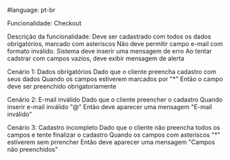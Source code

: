 #language: pt-br

Funcionalidade: Checkout

Descrição da funcionalidade:
Deve ser cadastrado com todos os dados obrigatórios, marcado com asteriscos
Não deve permitir campo e-mail com formato inválido. Sistema deve inserir uma mensagem de erro
Ao tentar cadstrar com campos vazios, deve exibir mensagem de alerta

Cenário 1: Dados obrigatórios
Dado que o cliente preencha cadastro com seus dados
Quando os campos estiverem marcados por "*"
Então o campo deve ser preenchido obrigatoriamente 

Cenário 2: E-mail inválido
Dado que o cliente preencher o cadastro 
Quando inserir e-mail inválido "@"
Então deve aparecer uma mensagem "E-mail inválido"

Cenário 3: Cadastro incompleto
Dado que o cliente não preencha todos os campos e tente finalizar o cadastro
Quando os campos com asteriscos "*" estiverem sem prrencher 
Então deve aparecer uma mensagem "Campos não preenchidos"